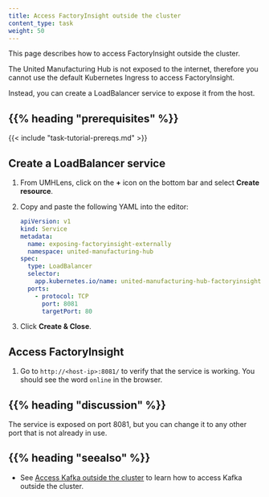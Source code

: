 ```yaml
---
title: Access FactoryInsight outside the cluster
content_type: task
weight: 50
---
```


<!-- overview -->
This page describes how to access FactoryInsight outside the cluster.

The United Manufacturing Hub is not exposed to the internet, therefore you cannot
use the default Kubernetes Ingress to access FactoryInsight.

Instead, you can create a LoadBalancer service to expose it from the host.

## {{% heading "prerequisites" %}}

{{< include "task-tutorial-prereqs.md" >}}

<!-- steps -->

## Create a LoadBalancer service

1. From UMHLens, click on the **+** icon on the bottom bar and select
   **Create resource**.
2. Copy and paste the following YAML into the editor:

    ```yaml
    apiVersion: v1
    kind: Service
    metadata:
      name: exposing-factoryinsight-externally
      namespace: united-manufacturing-hub
    spec:
      type: LoadBalancer
      selector:
        app.kubernetes.io/name: united-manufacturing-hub-factoryinsight
      ports:
        - protocol: TCP
          port: 8081
          targetPort: 80
    ```

3. Click **Create & Close**.

## Access FactoryInsight

1. Go to `http://<host-ip>:8081/` to verify that the service is working.
   You should see the word `online` in the browser.

## {{% heading "discussion" %}}

The service is exposed on port 8081, but you can change it to any other port
that is not already in use.

## {{% heading "seealso" %}}

- See [Access Kafka outside the cluster](/docs/administration/access-kafka-outside-cluster) to
  learn how to access Kafka outside the cluster.
